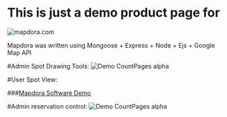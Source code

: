 # This is just a demo product page for 
![mapdora.com](http://mapdora.com/)

Mapdora was written using Mongoose + Express + Node + Ejs + Google Map API

#Admin Spot Drawing Tools:
![Demo CountPages alpha](https://i.ibb.co/FwK95RZ/ezgif-com-gif-maker-2.gif)
 
#User Spot View:
 
###[Mapdora Software Demo](https://mapdora.herokuapp.com/)


#Admin reservation control:
![Demo CountPages alpha](https://i.ibb.co/hFxGgtK/ezgif-com-gif-maker-1.gif)
